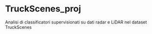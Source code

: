 # TruckScenes_proj
Analisi di classificatori supervisionati su dati radar e LiDAR nel dataset TruckScenes
